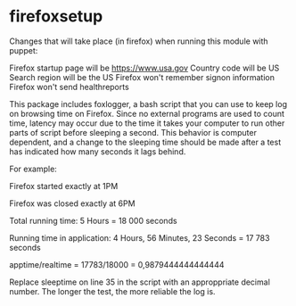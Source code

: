 # firefoxsetup
Changes that will take place (in firefox) when running this module with puppet:

Firefox startup page will be https://www.usa.gov
Country code will be US
Search region will be the US
Firefox won't remember signon information
Firefox won't send healthreports

This package includes foxlogger, a bash script that you can use to keep log on browsing time on Firefox. Since no external programs are used to count time, latency may occur due to the time it takes your computer to run other parts of script before sleeping a second. This behavior is computer dependent, and a change to the sleeping time should be made after a test has indicated how many seconds it lags behind.

For example:

Firefox started exactly at 1PM

Firefox was closed exactly at 6PM

Total running time: 5 Hours = 18 000 seconds

Running time in application: 4 Hours, 56 Minutes, 23 Seconds = 17 783 seconds

apptime/realtime = 17783/18000 = 0,9879444444444444


Replace sleeptime on line 35 in the script with an approppriate decimal number. The longer the test, the more reliable the log is.
